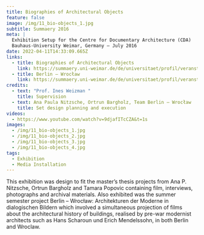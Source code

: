 ```yaml
---
title: Biographies of Architectural Objects
feature: false
image: /img/11_bio-objects_1.jpg
subtitle: Summaery 2016
meta: |
  Exhibition Setup for the Centre for Documentary Architecture (CDA)
  Bauhaus-University Weimar, Germany – July 2016
date: 2022-04-11T14:33:09.665Z
links:
  - title: Biographies of Architectural Objects
    link: https://summaery.uni-weimar.de/de/universitaet/profil/veranstaltungen/veranstaltungen-2016/summaery2016/projekte/?tx_showcase_summaeryprojectpublic%5Bproject%5D=655&tx_showcase_summaeryprojectpublic%5Baction%5D=show&tx_showcase_summaeryprojectpublic%5Bcontroller%5D=Summaery&cHash=db63b86a78e492ecc90e9d5a8d89e5e3
  - title: Berlin – Wrocław
    link: https://summaery.uni-weimar.de/de/universitaet/profil/veranstaltungen/veranstaltungen-2016/summaery2016/projekte/?tx_showcase_summaeryprojectpublic%5Bproject%5D=649&tx_showcase_summaeryprojectpublic%5Baction%5D=show&tx_showcase_summaeryprojectpublic%5Bcontroller%5D=Summaery&cHash=734e2a4c4865e522e27690f7cf4b2afe
credits:
  - text: "Prof. Ines Weizman "
    title: Supervision
  - text: Ana Paula Nitzsche, Ortrun Bargholz, Team Berlin – Wrocław
    title: Set design planning and execution
videos:
  - https://www.youtube.com/watch?v=9djafITcCZA&t=1s
images:
  - /img/11_bio-objects_1.jpg
  - /img/11_bio-objects_2.jpg
  - /img/11_bio-objects_3.jpg
  - /img/11_bio-objects_4.jpg
tags:
  - Exhibition
  - Media Installation
---
```

This exhibition was design to fit the master’s thesis projects from Ana P. Nitzsche, Ortrun Bargholz and Tamara Popovic containing film, interviews, photographs and archival materials. Also exhibited was the summer semester project Berlin – Wrocław: Architekturen der Moderne in dialogischen Bildern which involved a simultaneous projection of films about the architectural history of buildings, realised by pre-war modernist architects such as Hans Scharoun und Erich Mendelssohn, in both Berlin and Wroclaw.

